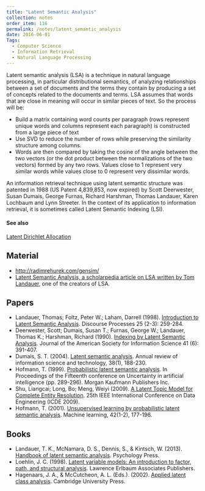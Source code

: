 ```yaml
---
title: "Latent Semantic Analysis"
collection: notes
order_item: 116
permalink: /notes/latent_semantic_analysis
date: 2016-06-01
Tags:
  - Computer Science
  - Information Retrieval
  - Natural Language Processing
---
```


Latent semantic analysis (LSA) is a technique in natural language processing, in particular distributional semantics, of analyzing relationships between a set of documents and the terms they contain by producing a set of concepts related to the documents and terms. LSA assumes that words that are close in meaning will occur in similar pieces of text. So the process will be:
* Build a matrix containing word counts per paragraph (rows represent unique words and columns represent each paragraph) is constructed from a large piece of text
* Use SVD to reduce the number of rows while preserving the similarity structure among columns. 
* Words are then compared by taking the cosine of the angle between the two vectors (or the dot product between the normalizations of the two vectors) formed by any two rows. Values close to 1 represent very similar words while values close to 0 represent very dissimilar words.

An information retrieval technique using latent semantic structure was patented in 1988 (US Patent 4,839,853, now expired) by Scott Deerwester, Susan Dumais, George Furnas, Richard Harshman, Thomas Landauer, Karen Lochbaum and Lynn Streeter. In the context of its application to information retrieval, it is sometimes called Latent Semantic Indexing (LSI).


#### See also
[Latent Dirichlet Allocation](/notes/latent_dirichlet_allocation)


## Material
* http://radimrehurek.com/gensim/
* [Latent Semantic Analysis, a scholarpedia article on LSA written by Tom Landauer](http://www.scholarpedia.org/article/Latent_semantic_analysis), one of the creators of LSA.


## Papers
* Landauer, Thomas; Foltz, Peter W.; Laham, Darrell (1998). [Introduction to Latent Semantic Analysis](http://tottdp.googlecode.com/files/LandauerFoltz-Laham1998.pdf). Discourse Processes 25 (2-3): 259-284.
* Deerwester, Scott; Dumais, Susan T.; Furnas, George W.; Landauer, Thomas K.; Harshman, Richard (1990). [Indexing by Latent Semantic Analysis](http://www.cob.unt.edu/itds/faculty/evangelopoulos/dsci5910/LSA_Deerwester1990.pdf). Journal of the American Society for Information Science 41 (6): 391-407.
* Dumais, S. T. (2004). [Latent semantic analysis](http://onlinelibrary.wiley.com/doi/10.1002/aris.1440380105/abstract). Annual review of information science and technology, 38(1), 188-230.
* Hofmann, T. (1999). [Probabilistic latent semantic analysis](http://arxiv.org/pdf/1301.6705). In Proceedings of the Fifteenth conference on Uncertainty in artificial intelligence (pp. 289-296). Morgan Kaufmann Publishers Inc.
* Shu, Liangcai; Long, Bo; Meng, Weiyi (2009). [A Latent Topic Model for Complete Entity Resolution](http://citeseerx.ist.psu.edu/viewdoc/download?doi=10.1.1.156.6463&rep=rep1&type=pdf). 25th IEEE International Conference on Data Engineering (ICDE 2009).
* Hofmann, T. (2001). [Unsupervised learning by probabilistic latent semantic analysis](http://www.kmklaw.com/assets/attachments/Unsupervised%20Learning%20by%20Probabilistic%20Latent%20Semantic%20Analysis.pdf). Machine learning, 42(1-2), 177-196.


## Books
* Landauer, T. K., McNamara, D. S., Dennis, S., & Kintsch, W. (2013). [Handbook of latent semantic analysis](https://www.goodreads.com/book/show/517158.Handbook_of_Latent_Semantic_Analysis). Psychology Press.
* Loehlin, J. C. (1998). [Latent variable models: An introduction to factor, path, and structural analysis](https://www.goodreads.com/book/show/5164960-latent-variable-models). Lawrence Erlbaum Associates Publishers.
* Hagenaars, J. A., & McCutcheon, A. L. (Eds.). (2002). [Applied latent class analysis](https://www.goodreads.com/book/show/2859314-applied-latent-class-analysis). Cambridge University Press.


